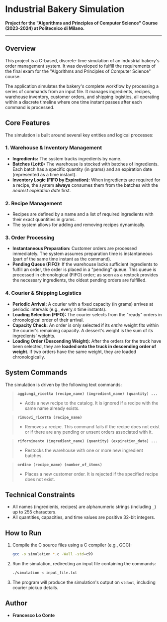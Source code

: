 # Industrial Bakery Simulation

**Project for the "Algorithms and Principles of Computer Science" Course (2023-2024) at Politecnico di Milano.**

---

## Overview

This project is a C-based, discrete-time simulation of an industrial bakery's order management system. 
It was developed to fulfill the requirements of the final exam for the "Algorithms and Principles of Computer Science" course.

The application simulates the bakery's complete workflow by processing a series of commands from an input file. 
It manages ingredients, recipes, warehouse inventory, customer orders, and shipping logistics, all operating within a discrete timeline where one time instant passes after each command is processed.

## Core Features

The simulation is built around several key entities and logical processes:

### 1. Warehouse & Inventory Management
* **Ingredients:** The system tracks ingredients by name.
* **Batches (Lotti):** The warehouse is stocked with batches of ingredients. Each batch has a specific quantity (in grams) and an expiration date (represented as a time instant).
* **Inventory Logic (FIFO by Expiration):** When ingredients are required for a recipe, the system **always** consumes them from the batches with the *nearest expiration date* first.

### 2. Recipe Management
* Recipes are defined by a name and a list of required ingredients with their exact quantities in grams.
* The system allows for adding and removing recipes dynamically.

### 3. Order Processing
* **Instantaneous Preparation:** Customer orders are processed immediately. The system assumes preparation time is instantaneous (part of the same time instant as the command).
* **Pending Queue (FIFO):** If the warehouse lacks sufficient ingredients to fulfill an order, the order is placed in a "pending" queue. This queue is processed in chronological (FIFO) order; as soon as a restock provides the necessary ingredients, the oldest pending orders are fulfilled.

### 4. Courier & Shipping Logistics
* **Periodic Arrival:** A courier with a fixed capacity (in grams) arrives at periodic intervals (e.g., every $n$ time instants).
* **Loading Selection (FIFO):** The courier selects from the "ready" orders in chronological order of their arrival.
* **Capacity Check:** An order is only selected if its *entire* weight fits within the courier's remaining capacity. A dessert's weight is the sum of its ingredients' weights.
* **Loading Order (Descending Weight):** After the orders for the truck have been selected, they are **loaded onto the truck in descending order of weight**. If two orders have the same weight, they are loaded chronologically.

## System Commands

The simulation is driven by the following text commands:

> **`aggiungi_ricetta (recipe_name) (ingredient_name) (quantity) ...`**
>
> * Adds a new recipe to the catalog. It is ignored if a recipe with the same name already exists.

> **`rimuovi_ricetta (recipe_name)`**
>
> * Removes a recipe. This command fails if the recipe does not exist or if there are any pending or unsent orders associated with it.

> **`rifornimento (ingredient_name) (quantity) (expiration_date) ...`**
>
> * Restocks the warehouse with one or more new ingredient batches.

> **`ordine (recipe_name) (number_of_items)`**
>
> * Places a new customer order. It is rejected if the specified recipe does not exist.

## Technical Constraints
* All names (ingredients, recipes) are alphanumeric strings (including `_`) up to 255 characters.
* All quantities, capacities, and time values are positive 32-bit integers.

## How to Run

1.  Compile the C source files using a C compiler (e.g., GCC):
    ```bash
    gcc -o simulation *.c -Wall -std=c99
    ```
2.  Run the simulation, redirecting an input file containing the commands:
    ```bash
    ./simulation < input_file.txt
    ```
3.  The program will produce the simulation's output on `stdout`, including courier pickup details.

## Author
* **Francesco Lo Conte**
